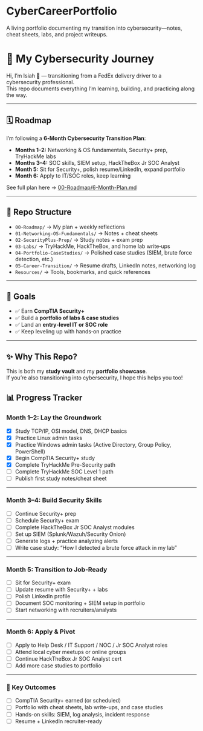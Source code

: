 # CyberCareerPortfolio
A living portfolio documenting my transition into cybersecurity—notes, cheat sheets, labs, and project writeups.
# 🚀 My Cybersecurity Journey

Hi, I’m Isiah 👋 — transitioning from a FedEx delivery driver to a cybersecurity professional.  
This repo documents everything I’m learning, building, and practicing along the way.

---

## 🗓️ Roadmap
I’m following a **6‑Month Cybersecurity Transition Plan**:
- **Months 1–2:** Networking & OS fundamentals, Security+ prep, TryHackMe labs  
- **Months 3–4:** SOC skills, SIEM setup, HackTheBox Jr SOC Analyst  
- **Month 5:** Sit for Security+, polish resume/LinkedIn, expand portfolio  
- **Month 6:** Apply to IT/SOC roles, keep learning  

See full plan here → [00-Roadmap/6-Month-Plan.md](./00-Roadmap/6-Month-Plan.md)

---

## 📂 Repo Structure
- `00-Roadmap/` → My plan + weekly reflections  
- `01-Networking-OS-Fundamentals/` → Notes + cheat sheets  
- `02-SecurityPlus-Prep/` → Study notes + exam prep  
- `03-Labs/` → TryHackMe, HackTheBox, and home lab write‑ups  
- `04-Portfolio-CaseStudies/` → Polished case studies (SIEM, brute force detection, etc.)  
- `05-Career-Transition/` → Resume drafts, LinkedIn notes, networking log  
- `Resources/` → Tools, bookmarks, and quick references  

---

## 🎯 Goals
- ✅ Earn **CompTIA Security+**  
- ✅ Build a **portfolio of labs & case studies**  
- ✅ Land an **entry‑level IT or SOC role**  
- ✅ Keep leveling up with hands‑on practice  

---

## ✨ Why This Repo?
This is both my **study vault** and my **portfolio showcase**.  
If you’re also transitioning into cybersecurity, I hope this helps you too!

## 📊 Progress Tracker

### Month 1–2: Lay the Groundwork
- [x] Study TCP/IP, OSI model, DNS, DHCP basics
- [x] Practice Linux admin tasks
- [x] Practice Windows admin tasks (Active Directory, Group Policy, PowerShell)
- [x] Begin CompTIA Security+ study
- [x] Complete TryHackMe Pre-Security path
- [ ] Complete TryHackMe SOC Level 1 path
- [ ] Publish first study notes/cheat sheet

---

### Month 3–4: Build Security Skills
- [ ] Continue Security+ prep
- [ ] Schedule Security+ exam
- [ ] Complete HackTheBox Jr SOC Analyst modules
- [ ] Set up SIEM (Splunk/Wazuh/Security Onion)
- [ ] Generate logs + practice analyzing alerts
- [ ] Write case study: “How I detected a brute force attack in my lab”

---

### Month 5: Transition to Job-Ready
- [ ] Sit for Security+ exam
- [ ] Update resume with Security+ + labs
- [ ] Polish LinkedIn profile
- [ ] Document SOC monitoring + SIEM setup in portfolio
- [ ] Start networking with recruiters/analysts

---

### Month 6: Apply & Pivot
- [ ] Apply to Help Desk / IT Support / NOC / Jr SOC Analyst roles
- [ ] Attend local cyber meetups or online groups
- [ ] Continue HackTheBox Jr SOC Analyst cert
- [ ] Add more case studies to portfolio

---

### 🎯 Key Outcomes
- [ ] CompTIA Security+ earned (or scheduled)
- [ ] Portfolio with cheat sheets, lab write-ups, and case studies
- [ ] Hands-on skills: SIEM, log analysis, incident response
- [ ] Resume + LinkedIn recruiter-ready

